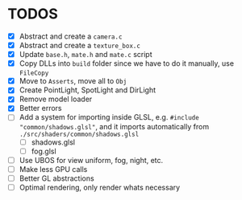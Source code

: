 # TODOS
- [x] Abstract and create a `camera.c`
- [x] Abstract and create a `texture_box.c`
- [x] Update `base.h`, `mate.h` and `mate.c` script
- [x] Copy DLLs into `build` folder since we have to do it manually, use `FileCopy`
- [x] Move to `Asserts`, move all to `Obj` 
- [x] Create PointLight, SpotLight and DirLight
- [x] Remove model loader
- [x] Better errors
- [ ] Add a system for importing inside GLSL, e.g. `#include "common/shadows.glsl"`, and it imports automatically from `./src/shaders/common/shadows.glsl`
    - [ ] shadows.glsl
    - [ ] fog.glsl
- [ ] Use UBOS for view uniform, fog, night, etc.
- [ ] Make less GPU calls
- [ ] Better GL abstractions
- [ ] Optimal rendering, only render whats necessary
